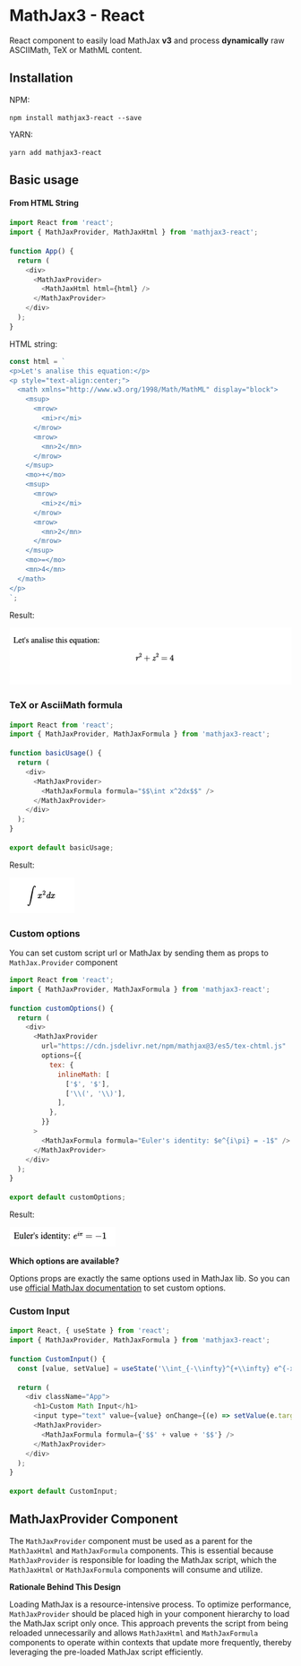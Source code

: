 # MathJax3 - React

React component to easily load MathJax **v3** and process **dynamically** raw ASCIIMath, TeX or MathML content.

## Installation

NPM:

`npm install mathjax3-react --save`

YARN:

`yarn add mathjax3-react`

## Basic usage

#### From HTML String

```javascript
import React from 'react';
import { MathJaxProvider, MathJaxHtml } from 'mathjax3-react';

function App() {
  return (
    <div>
      <MathJaxProvider>
        <MathJaxHtml html={html} />
      </MathJaxProvider>
    </div>
  );
}
```

HTML string:

```javascript
const html = `
<p>Let's analise this equation:</p>
<p style="text-align:center;">
  <math xmlns="http://www.w3.org/1998/Math/MathML" display="block">
    <msup>
      <mrow>
        <mi>r</mi>
      </mrow>
      <mrow>
        <mn>2</mn>
      </mrow>
    </msup>
    <mo>+</mo>
    <msup>
      <mrow>
        <mi>z</mi>
      </mrow>
      <mrow>
        <mn>2</mn>
      </mrow>
    </msup>
    <mo>=</mo>
    <mn>4</mn>
  </math>
</p>
`;
```

Result:

![basic html example](./docs/images/html-basic.png)

### TeX or AsciiMath formula

```javascript
import React from 'react';
import { MathJaxProvider, MathJaxFormula } from 'mathjax3-react';

function basicUsage() {
  return (
    <div>
      <MathJaxProvider>
        <MathJaxFormula formula="$$\int x^2dx$$" />
      </MathJaxProvider>
    </div>
  );
}

export default basicUsage;
```

Result:

![basic formula example](./docs/images/formula-basic.png)

### Custom options

You can set custom script url or MathJax by sending them as props to `MathJax.Provider` component

```javascript
import React from 'react';
import { MathJaxProvider, MathJaxFormula } from 'mathjax3-react';

function customOptions() {
  return (
    <div>
      <MathJaxProvider
        url="https://cdn.jsdelivr.net/npm/mathjax@3/es5/tex-chtml.js"
        options={{
          tex: {
            inlineMath: [
              ['$', '$'],
              ['\\(', '\\)'],
            ],
          },
        }}
      >
        <MathJaxFormula formula="Euler's identity: $e^{i\pi} = -1$" />
      </MathJaxProvider>
    </div>
  );
}

export default customOptions;
```

Result:

![custom formula example](./docs/images/formula-custom.png)

**Which options are available?**

Options props are exactly the same options used in MathJax lib. So you can use [official MathJax documentation](https://docs.mathjax.org/en/latest/web/configuration.html) to set custom options.

### Custom Input

```javascript
import React, { useState } from 'react';
import { MathJaxProvider, MathJaxFormula } from 'mathjax3-react';

function CustomInput() {
  const [value, setValue] = useState('\\int_{-\\infty}^{+\\infty} e^{-x^2} dx = \\sqrt{\\pi}');

  return (
    <div className="App">
      <h1>Custom Math Input</h1>
      <input type="text" value={value} onChange={(e) => setValue(e.target.value)} style={{ width: '100%' }} />
      <MathJaxProvider>
        <MathJaxFormula formula={'$$' + value + '$$'} />
      </MathJaxProvider>
    </div>
  );
}

export default CustomInput;
```

## MathJaxProvider Component

The `MathJaxProvider` component must be used as a parent for the `MathJaxHtml` and `MathJaxFormula` components. This is essential because `MathJaxProvider` is responsible for loading the MathJax script, which the `MathJaxHtml` or `MathJaxFormula` components will consume and utilize.

**Rationale Behind This Design**

Loading MathJax is a resource-intensive process. To optimize performance, `MathJaxProvider` should be placed high in your component hierarchy to load the MathJax script only once. This approach prevents the script from being reloaded unnecessarily and allows `MathJaxHtml` and `MathJaxFormula` components to operate within contexts that update more frequently, thereby leveraging the pre-loaded MathJax script efficiently.
